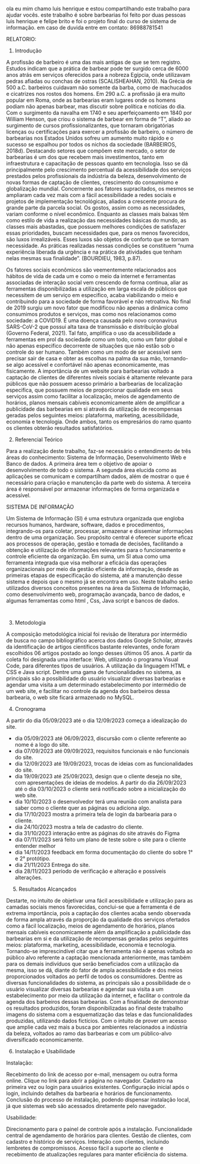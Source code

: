 ola eu mim chamo luis henrique e estou compartilhando este trabalho para ajudar vocês.
este trabalho é sobre barbearias foi feito por duas pessoas luis henrique e felipe brito e foi o projeto final do curso de sistema de informação.
em caso de duvida entre em contato: 
86988781541

RELATORIO:

1. Introdução

A profissão de barbeiro é uma das mais antigas de que se tem registro. Estudos indicam que a prática de barbear pode ter surgido cerca de 6000 anos atrás em serviços oferecidos para a nobreza Egípcia, onde utilizavam pedras afiadas ou conchas de ostras (SCALISHEAHAN, 2010).
Na Grécia de 500 a.C. barbeiros cuidavam não somente da barba, como de machucados e cicatrizes nos rostos dos homens. Em 290 a.C. a profissão já era muito popular em Roma, onde as barbearias eram lugares onde os homens podiam não apenas barbear, mas discutir sobre política e notícias do dia. Com o surgimento da navalha em 1740 e seu aperfeiçoamento em 1840 por William Henson, que criou o sistema de barbear em forma de “T”, aliado ao surgimento de cursos profissionalizantes, que tornaram obrigatórias licenças ou certificações para exercer a profissão de barbeiro, o número de barbearias nos Estados Unidos sofreu um aumento muito rápido e o sucesso se espalhou por todos os nichos da sociedade (BARBEIROS, 2018d).
Destacando setores que compõem este mercado, o setor de barbearias é um dos que recebem mais investimentos, tanto em infraestrutura e capacitação de pessoas quanto em tecnologia. Isso se dá principalmente pelo crescimento percentual da acessibilidade dos serviços prestados pelos profissionais da indústria da beleza, desenvolvimento de novas formas de captação de clientes, crescimento do consumismo e globalização mundial. 
Concernente aos fatores supracitados, os mesmos se ampliaram cada vez mais com a fácil acessibilidade a redes sociais e projetos de implementação tecnológicas, aliados a crescente procura de grande parte da parcela social.
Os gostos, assim como as necessidades, variam conforme o nível econômico. Enquanto as classes mais baixas têm como estilo de vida a realização das necessidades básicas do mundo, as classes mais abastadas, que possuem melhores condições de satisfazer essas prioridades, buscam necessidades que, para os menos favorecidos, são luxos irrealizáveis. Esses luxos são objetos de conforto que se tornam necessidade. As práticas realizadas nessas condições se constituem “numa experiência liberada da urgência e na prática de atividades que tenham nelas mesmas sua finalidade”. (BOURDIEU, 1983, p.87).

Os fatores sociais econômicos são veementemente relacionados aos hábitos de vida de cada um e como o meio da internet e ferramentas associadas de interação social vem crescendo de forma continua, aliar as ferramentas disponibilizadas a utilização em larga escala de públicos que necessitem de um serviço em especifico, acaba viabilizando o meio e contribuindo para a sociedade de forma favorável e não retroativa. 
No final de 2019 surgiu um novo fator que modificou não apenas a dinâmica como consumimos produtos e serviços, mas como nos relacionamos como sociedade: a COVID19. É uma doença causada pelo novo coronavírus SARS-CoV-2 que possui alta taxa de transmissão e distribuição global (Governo Federal, 2021).
Tal fato, amplifica o uso da acessibilidade a ferramentas em prol da sociedade como um todo, como um fator global e não apenas especifico decorrente de situações que não estão sob o controle do ser humano. Também como um modo de ser acessível sem precisar sair de casa e obter as escolhas na palma da sua mão, tornando-se algo acessível e confortável não apenas economicamente, mas fisicamente.
A importância de um website para barbearias voltado a captação de clientes de diferentes níveis sociais é altamente relevante para públicos que não possuem acesso primário a barbearias de localização especifica, que possuem meios de proporcionar qualidade em seus serviços assim como facilitar a localização, meios de agendamento de horários, planos mensais cabíveis economicamente além de amplificar a publicidade das barbearias em si através da utilização de recompensas geradas pelos seguintes meios: plataforma, marketing, acessibilidade, economia e tecnologia. Onde ambos, tanto os empresários do ramo quanto os clientes obterão resultados satisfatórios.
 
2. Referencial Teórico

Para a realização deste trabalho, faz-se necessário o entendimento de três áreas do conhecimento: Sistema de Informação, Desenvolvimento Web e Banco de dados. 
A primeira área tem o objetivo de apoiar o desenvolvimento de todo o sistema. 
A segunda área elucida como as aplicações se comunicam e compartilham dados, além de mostrar o que é necessário para criação e manutenção da parte web do sistema. 
A terceira área é responsável por armazenar informações de forma organizada e acessível. 

SISTEMA DE INFORMAÇÃO

Um Sistema de Informação (SI) é uma estrutura organizada que engloba recursos humanos, hardware, software, dados e procedimentos, integrando-os para coletar, processar, armazenar e disseminar informações dentro de uma organização. 
Seu propósito central é oferecer suporte eficaz aos processos de operação, gestão e tomada de decisões, facilitando a obtenção e utilização de informações relevantes para o funcionamento e controle eficiente da organização.
Em suma, um SI atua como uma ferramenta integrada que visa melhorar a eficácia das operações organizacionais por meio da gestão eficiente da informação, desde as primeiras etapas de especificação do sistema, até a manutenção desse sistema e depois que o mesmo já se encontra em uso. 
Neste trabalho serão utilizados diversos conceitos presentes na área da Sistema de Informação, como desenvolvimento web, programação avançada, banco de dados, e algumas ferramentas como html , Css, Java script e bancos de dados.






	
	 
3. Metodologia

A composição metodológica inicial foi revisão de literatura por intermédio de busca no campo bibliográfico acerca dos dados Google Scholar,
através da identificação de artigos 
científicos bastante relevantes, onde foram escolhidos 06 artigos postado ao longo desses últimos 05 anos. 
A partir da coleta foi designada uma interface: Web, utilizando o programa Visual Code, para diferentes tipos de usuários. 
A utilização da linguagem HTML e CSS e Java script. 
Dentre uma gama de funcionalidades no sistema, as principais são a possibilidade do usuário visualizar diversas barbearias e agendar uma visita a um determinado estabelecimento por intermédio de um web site, 
e facilitar no controle da agenda dos barbeiros dessa barbearia, o web site ficará armazenado no MySQL.



4. Cronograma

A partir do dia 05/09/2023 até o dia 12/09/2023 começa a idealização do site. 
-	dia 05/09/2023 até 06/09/2023, discursão com o cliente referente ao nome é a logo do site. 
-	dia 07/09/2023 até 09/09/2023, requisitos funcionais e não funcionais do site. 
-	dia 12/09/2023 até 19/09/2023, trocas de ideias com as funcionalidades do site. 
-	dia 19/09/2023 até 25/09/2023, design que o cliente deseja no site, com apresentações de ideias de modelos. 
A partir do dia 26/09/2023 até o dia 03/10/2023 o cliente será notificado sobre a inicialização do web site.
-	dia 10/10/2023 o desenvolvedor terá uma reunião com analista para saber como o cliente quer as páginas ou adiciona algo.
-	dia 17/10/2023 mostra a primeira tela de login da barbearia para o cliente.
-	dia 24/10/2023 mostra a tela de cadastro do cliente.
- dia 31/10/2023 interação entre as páginas do site através do Figma
-	dia 07/11/2023 será feito um plano de teste sobre o site para o cliente entender melhor 
-	 dia 14/11/2023 feedback em forma documentação do cliente do sobre 1° e 2° protótipo.
-	 dia 21/11/2023 Entrega do site.
-	dia 28/11/2023 período de verificação e alteração e possíveis alterações.

 
5. Resultados Alcançados

Destarte, no intuito de objetivar uma fácil acessibilidade e utilização para as camadas sociais menos favorecidas, conclui-se que a ferramenta é de extrema importância, pois a captação dos clientes acaba sendo observada de forma ampla através da proporção da qualidade dos serviços ofertados como a fácil localização, meios de agendamento de horários, planos mensais cabíveis economicamente além da amplificação a publicidade das barbearias em si e da utilização de recompensas geradas pelos seguintes meios: plataforma, marketing, acessibilidade, economia e tecnologia.
Tornando-se imprescindível citar que a ferramenta não é apenas voltada ao público alvo referente a captação mencionada anteriormente, mas também para os demais indivíduos que serão beneficiados com a utilização da mesma, isso se dá, diante do fator de ampla acessibilidade e dos meios proporcionados voltados ao perfil de todos os consumidores.
Dentre as diversas funcionalidades do sistema, as principais são a possibilidade de o usuário visualizar diversas barbearias e agendar sua visita a um estabelecimento por meio da utilização da internet, e facilitar o controle da agenda dos barbeiros dessas barbearias. 
Com a finalidade de demonstrar os resultados produzidos, foram disponibilizadas ao final deste trabalho imagens do sistema com a esquematização das telas e das funcionalidades produzidas, utilizando dados fictícios. Com o intuito de prover um acesso que amplie cada vez mais a busca por ambientes relacionados a indústria da beleza, voltados ao ramo das barbearias e com um público-alvo diversificado economicamente. 

6. Instalação e Usabilidade

Instalação:

Recebimento do link de acesso por e-mail, mensagem ou outra forma online.
Clique no link para abrir a página no navegador.
Cadastro na primeira vez ou login para usuários existentes.
Configuração inicial após o login, incluindo detalhes da barbearia e horários de funcionamento.
Conclusão do processo de instalação, podendo dispensar instalação local, já que sistemas web são acessados diretamente pelo navegador.

Usabilidade:

Direcionamento para o painel de controle após a instalação.
Funcionalidade central de agendamento de horários para clientes.
Gestão de clientes, com cadastro e histórico de serviços.
Interação com clientes, incluindo lembretes de compromissos.
Acesso fácil a suporte ao cliente e recebimento de atualizações regulares para manter eficiência do sistema.
